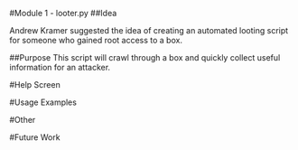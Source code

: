 #Module 1 - looter.py 
##Idea

Andrew Kramer suggested the idea of creating an automated looting script for someone who gained root access to a box.

##Purpose
This script will crawl through a box and quickly collect useful information for an attacker.

#Help Screen 

#Usage Examples

#Other

#Future Work
